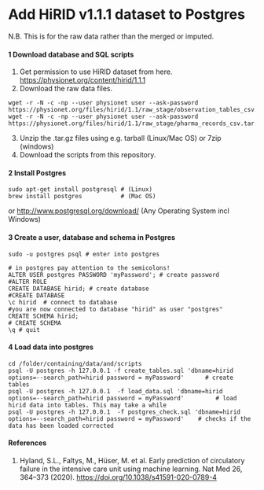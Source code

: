 # Add HiRID v1.1.1 dataset to Postgres
N.B. This is for the raw data rather than the merged or imputed.

#### 1 Download database and SQL scripts
1. Get permission to use HiRID dataset from here. https://physionet.org/content/hirid/1.1.1
2. Download the raw data files.
```
wget -r -N -c -np --user physionet user --ask-password https://physionet.org/files/hirid/1.1/raw_stage/observation_tables_csv.tar.gz
wget -r -N -c -np --user physionet user --ask-password https://physionet.org/files/hirid/1.1/raw_stage/pharma_records_csv.tar.gz
```
3. Unzip the .tar.gz files using e.g. tarball (Linux/Mac OS) or 7zip (windows)
4. Download the scripts from this repository.


#### 2 Install Postgres
```
sudo apt-get install postgresql # (Linux)
brew install postgres           # (Mac OS)
```
or http://www.postgresql.org/download/ (Any Operating System incl Windows)

#### 3 Create a user, database and schema in Postgres
```
sudo -u postgres psql # enter into postgres

# in postgres pay attention to the semicolons!
ALTER USER postgres PASSWORD 'myPassword'; # create password
#ALTER ROLE
CREATE DATABASE hirid; # create database
#CREATE DATABASE
\c hirid  # connect to database
#you are now connected to database "hirid" as user "postgres"
CREATE SCHEMA hirid; 
# CREATE SCHEMA
\q # quit
```
#### 4 Load data into postgres
```
cd /folder/containing/data/and/scripts
psql -U postgres -h 127.0.0.1 -f create_tables.sql 'dbname=hirid options=--search_path=hirid password = myPassword'      # create tables 
psql -U postgres -h 127.0.0.1  -f load_data.sql 'dbname=hirid options=--search_path=hirid password = myPassword'         # load hirid data into tables. This may take a while
psql -U postgres -h 127.0.0.1  -f postgres_check.sql 'dbname=hirid options=--search_path=hirid password = myPassword'    # checks if the data has been loaded corrected
```


#### References
1. Hyland, S.L., Faltys, M., Hüser, M. et al. Early prediction of circulatory failure in the intensive care unit using machine learning. Nat Med 26, 364–373 (2020). https://doi.org/10.1038/s41591-020-0789-4
